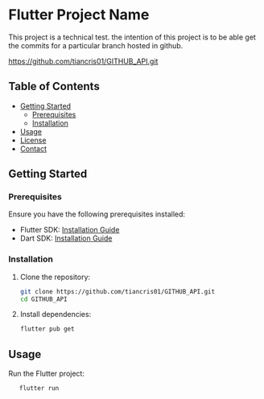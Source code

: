 # Flutter Project Name

This project is a technical test. the intention of this project is to be able get the commits for a particular branch hosted in github.

https://github.com/tiancris01/GITHUB_API.git

## Table of Contents

- [Getting Started](#getting-started)
  - [Prerequisites](#prerequisites)
  - [Installation](#installation)
- [Usage](#usage)
- [License](#license)
- [Contact](#contact)

## Getting Started

### Prerequisites

Ensure you have the following prerequisites installed:

- Flutter SDK: [Installation Guide](https://flutter.dev/docs/get-started/install)
- Dart SDK: [Installation Guide](https://dart.dev/get-dart)

### Installation

1. Clone the repository:
   ```bash
   git clone https://github.com/tiancris01/GITHUB_API.git
   cd GITHUB_API

2. Install dependencies:
   ```bash
   flutter pub get

## Usage
Run the Flutter project:
```bash
   flutter run
